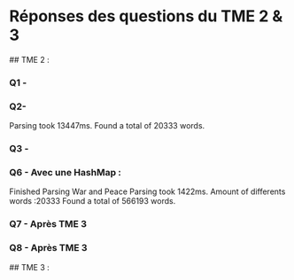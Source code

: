 # Réponses des questions du TME 2 & 3 

## TME 2 : 

### Q1 - 

### Q2-

Parsing took 13447ms.
Found a total of 20333 words.

### Q3 -


### Q6 - Avec une HashMap :

 Finished Parsing War and Peace
Parsing took 1422ms.
Amount of differents words :20333
Found a total of 566193 words.

### Q7 - Après TME 3



### Q8 - Après TME 3

## TME 3 :

